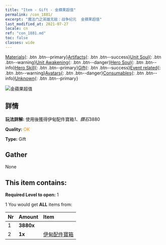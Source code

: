 ```yaml
---
title: "Item - Gift - 金蘋果超值"
permalink: /con_1881/
excerpt: "魔法门之英雄无敌：战争纪元  金蘋果超值"
last_modified_at: 2021-07-27
locale: cn
ref: "con_1881.md"
toc: false
classes: wide
---
```

 [Materials](/ItemsCN/){: .btn .btn--primary}[Artifacts](/ItemsCN/Artifacts/){: .btn .btn--success}[Unit Soul](/ItemsCN/UnitSoul/){: .btn .btn--warning}[Unit Awakening](/ItemsCN/UnitAwakening/){: .btn .btn--danger}[Hero Soul](/ItemsCN/HeroSoul/){: .btn .btn--info}[Hero Skill](/ItemsCN/HeroSkill/){: .btn .btn--primary}[Gift](/ItemsCN/Gift/){: .btn .btn--success}[Event related](/ItemsCN/Events/){: .btn .btn--warning}[Avatars](/ItemsCN/Avatars/){: .btn .btn--danger}[Consumables](/ItemsCN/Consumables/){: .btn .btn--info}[Unknown](/ItemsCN/Unknown/){: .btn .btn--primary}

 ![金蘋果超值](/images/t/i_907504.png)

## 詳情
 **玩法詳解:** 使用後獲得伊甸配件寶箱*1、鑽石*3880

 **Quality:** <span style="color: #FF8C00">OK</span>

 **Type:** Gift

## Gather

  None

## This item contains:

 **Required Level to open:** 1

 1 You would get **ALL** items  from:

  | Nr | Amount |     Item    |
  |:---|:-------|:------------|
  | 1 |  **3880x** | <i class="fas fa-gem"/> |  | 
  | 2 |  **1x** | [伊甸配件寶箱](/cn/Items/con_1864/) |  | 
